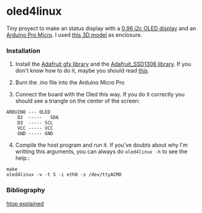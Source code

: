 # oled4linux

Tiny proyect to make an status display with a [0.96 i2c OLED display](https://es.aliexpress.com/item/0-96-Inch-Yellow-and-Blue-I2C-IIC-Serial-128X64-OLED-LCD-LED-Display-Module-for/2053302733.html?isOrigTitle=true) and an [Arduino Pro Micro](https://www.sparkfun.com/products/12640). I used [this 3D model](http://www.thingiverse.com/thing:857858) as enclosure.

### Installation

1. Install the [Adafruit gfx library](https://github.com/adafruit/Adafruit-GFX-Library) and the [Adafruit_SSD1306 library](https://github.com/adafruit/Adafruit_SSD1306). If you don't know how to do it, maybe you should read [this](https://www.arduino.cc/en/Guide/Libraries).

2. Burn the .ino file into the Arduino Micro Pro

3. Connect the board with the Oled this way. If you do it correctly you should see a triangle on the center of the screen:
```
ARDUINO --- OLED
	D2	-----	SDA
	D3	----- SCL
	VCC ----- VCC
	GND	----- GND		

```

4. Compile the host program and run it. If you've doubts about why I'm writting this arguments, you can always do `oled4linux -h` to see the help.:
```
make
oled4linux -v -t 5 -i eth0 -s /dev/ttyACM0
```

### Bibliography

[htop explained](https://peteris.rocks/blog/htop/)
